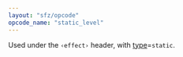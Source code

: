 ```yaml
---
layout: "sfz/opcode"
opcode_name: "static_level"
---
```

Used under the `‹effect›` header, with [type]=`static`.


[type]: type#static
